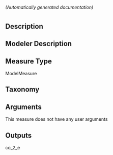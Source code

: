 

###### (Automatically generated documentation)

# 

## Description


## Modeler Description


## Measure Type
ModelMeasure

## Taxonomy


## Arguments




This measure does not have any user arguments



## Outputs




co_2_e
